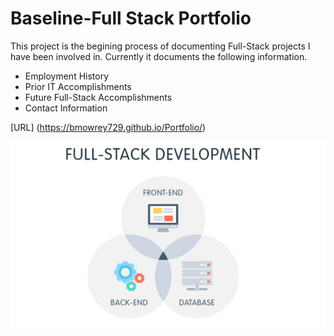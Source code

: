 # Baseline-Full Stack Portfolio


This project is the begining process of documenting Full-Stack projects I have been involved in.
Currently it documents the following information.

* Employment History
* Prior IT Accomplishments
* Future Full-Stack Accomplishments
* Contact Information

[URL] (https://bmowrey729.github.io/Portfolio/)

![Screen Shot ](assets/images/FullStack.PNG)


